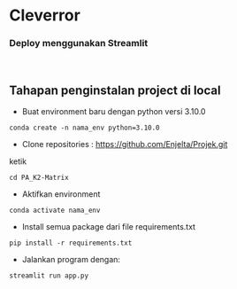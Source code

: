 # Cleverror
### Deploy menggunakan Streamlit
<br/>

## Tahapan penginstalan project di local
* Buat environment baru dengan python versi 3.10.0
```
conda create -n nama_env python=3.10.0
```
* Clone repositories : https://github.com/Enjelta/Projek.git


ketik

```
cd PA_K2-Matrix
```
* Aktifkan environment
```
conda activate nama_env
```
* Install semua package dari file requirements.txt
```
pip install -r requirements.txt
```
* Jalankan program dengan: 
```
streamlit run app.py
```
